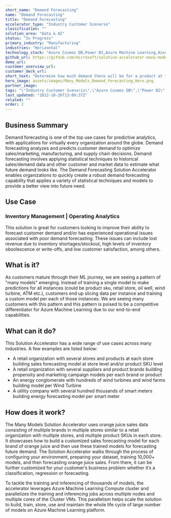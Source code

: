 ```yaml
---
short_name: "Demand Forecasting"
name: "Demand Forecasting"
title: "Demand Forecasting"
accelerator_type: "Industry Customer Scenario"
classification: ""
solution_area: "Data & AI"
status: "In Progress"
primary_industry: "Manufacturing"
industries: "Horizontal"
technology_stack: "Azure Cosmos DB,Power BI,Azure Machine Learning,Azure Synapse Analytics,Azure Storage"
github_url: https://github.com/microsoft/solution-accelerator-many-models
demo_url: 
customer_overview_url: 
customer_deck_url: 
short_text: "Determine how much demand there will be for a product at to optimize inventory and material/product orders."
hero_image: assets/images/Many_Models_Demand_Forecasting_Hero.png
partner_image: 
tags: "\"Industry Customer Scenario\",\"Azure Cosmos DB\",\"Power BI\",\"Azure Machine Learning\",\"Azure Synapse Analytics\",\"Azure Storage\",\"In Progress\""
last_updated: "2022-10-26T13:09:37Z"
related: ""
order: 2
---
```

## Business Summary

Demand forecasting is one of the top use cases for predictive analytics, with applications for virtually every organization around the globe. Demand forecasting analyzes and predicts customer demand to optimize sales/marketing, manufacturing, and supply chain decisions. Demand forecasting involves applying statistical techniques to historical sales/demand data and other customer and market data to estimate what future demand looks like. The Demand Forecasting Solution Accelerator enables organizations to quickly create a robust demand forecasting capability that applies a variety of statistical techniques and models to provide a better view into future need.

## Use Case

### Inventory Management | Operating Analytics

This solution is great for customers looking to improve their ability to forecast customer demand and/or has experienced operational issues associated with poor demand forecasting. These issues can include lost revenue due to inventory shortages/stockout, high levels of inventory obsolescence or write-offs, and low customer satisfaction, among others.

## What is it?

As customers mature through their ML journey, we are seeing a pattern of "many models" emerging. Instead of training a single model to make predictions for all instances (could be product sku, retail store, oil well, wind turbine, ATM etc.), customers end up slicing data per instance and training a custom model per each of those instances. We are seeing many customers with this pattern and this pattern is poised to be a competitive differentiator for Azure Machine Learning due to our end-to-end capabilities.

## What can it do?

This Solution Accelerator has a wide range of use cases across many industries. A few examples are listed below:

* A retail organization with several stores and products at each store building sales forecasting model at store level and/or product SKU level
* A retail organization with several suppliers and product brands building propensity and marketing campaign models per each brand or product
* An energy conglomerate with hundreds of wind turbines and wind farms building model per Wind Turbine
* A utility company with several hundred thousands of smart meters building energy forecasting model per smart meter

## How does it work?

The Many Models Solution Accelerator uses orange juice sales data consisting of multiple brands in multiple stores similar to a retail organization with multiple stores, and multiple product SKUs in each store. It showcases how to build a customized sales forecasting model for each brand of orange juice and then use these trained models for forecasting future demand. The Solution Accelerator walks through the process of configuring your environment, preparing your dataset, training 10,000+ models, and then forecasting orange juice sales. From there, it can be further customized for your customer’s business problem whether it’s a classification, regression or forecasting.

To tackle the training and inferencing of thousands of models, the accelerator leverages Azure Machine Learning Compute cluster and parallelizes the training and inferencing jobs across multiple nodes and multiple cores of the Cluster VMs. This parallelism helps scale the solution to build, train, store, use and maintain the whole life cycle of large number of models on Azure Machine Learning platform.